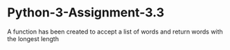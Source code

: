# Python-3-Assignment-3.3

A function has been created to accept a list of words and return words with the longest length
